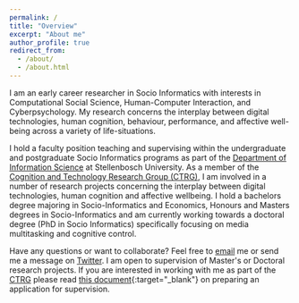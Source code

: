 ```yaml
---
permalink: /
title: "Overview"
excerpt: "About me"
author_profile: true
redirect_from: 
  - /about/
  - /about.html
---
```


I am an early career researcher in Socio Informatics with interests in Computational Social Science, Human-Computer Interaction, and Cyberpsychology. My research concerns the interplay between digital technologies, human cognition, behaviour, performance, and affective well-being across a variety of life-situations.

I hold a faculty position teaching and supervising within the undergraduate and postgraduate Socio Informatics programs as part of the [Department of Information Science](http://suinformatics.com) at Stellenbosch University. As a member of the [Cognition and Technology Research Group (CTRG)](http://suinformatics.com/ctrg), I am involved in a number of research projects concerning the interplay between digital technologies, human cognition and affective wellbeing. I hold a bachelors degree majoring in Socio-Informatics and Economics, Honours and Masters degrees in Socio-Informatics and am currently working towards a doctoral degree (PhD in Socio Informatics) specifically focusing on media multitasking and cognitive control.

Have any questions or want to collaborate? Feel free to [email](mailto:dougaparry@sun.ac.za) me or send me a message on [Twitter](https://twitter.com/dougaparry). I am open to supervision of Master's or Doctoral research projects. If you are interested in working with me as part of the [CTRG](http://suinformatics.com/ctrg) please read [this document](https://dougaparry.com/files/supervision.pdf){:target="_blank"} on preparing an application for supervision.



